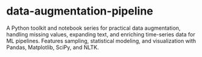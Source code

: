 # data-augmentation-pipeline
A Python toolkit and notebook series for practical data augmentation, handling missing values, expanding text, and enriching time-series data for ML pipelines. Features sampling, statistical modeling, and visualization with Pandas, Matplotlib, SciPy, and NLTK.
